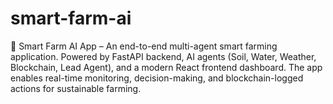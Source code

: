 # smart-farm-ai
🌱 Smart Farm AI App – An end-to-end multi-agent smart farming application. Powered by FastAPI backend, AI agents (Soil, Water, Weather, Blockchain, Lead Agent), and a modern React frontend dashboard. The app enables real-time monitoring, decision-making, and blockchain-logged actions for sustainable farming.
